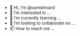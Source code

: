 - 👋 Hi, I’m @vamshivard
- 👀 I’m interested in ...
- 🌱 I’m currently learning ...
- 💞️ I’m looking to collaborate on ...
- 📫 How to reach me ...

<!---
vamshivard/vamshivard is a ✨ special ✨ repository because its `README.md` (this file) appears on your GitHub profile.
You can click the Preview link to take a look at your changes.
--->
